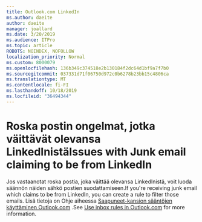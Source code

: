 ```yaml
---
title: Outlook.com LinkedIn
ms.author: daeite
author: daeite
manager: joallard
ms.date: 3/20/2019
ms.audience: ITPro
ms.topic: article
ROBOTS: NOINDEX, NOFOLLOW
localization_priority: Normal
ms.custom: 8000079
ms.openlocfilehash: 136b349c374518e2b130184f2dc64d1bf9a7f7b0
ms.sourcegitcommit: 037331d71f06750d972c0b6278b23bb15c4806ca
ms.translationtype: MT
ms.contentlocale: fi-FI
ms.lasthandoff: 10/18/2019
ms.locfileid: "36494344"
---
```

# <a name="issues-with-junk-email-claiming-to-be-from-linkedin"></a><span data-ttu-id="6e063-102">Roska postin ongelmat, jotka väittävät olevansa LinkedInistä</span><span class="sxs-lookup"><span data-stu-id="6e063-102">Issues with Junk email claiming to be from LinkedIn</span></span>

<span data-ttu-id="6e063-103">Jos vastaanotat roska postia, joka väittää olevansa LinkedInistä, voit luoda säännön näiden sähkö postien suodattamiseen.</span><span class="sxs-lookup"><span data-stu-id="6e063-103">If you're receiving junk email which claims to be from LinkedIn, you can create a rule to filter those emails.</span></span>
<span data-ttu-id="6e063-104">Lisä tietoja on Ohje aiheessa [Saapuneet-kansion sääntöjen käyttäminen Outlook.com](https://aka.ms/OutlookComInboxRules) .</span><span class="sxs-lookup"><span data-stu-id="6e063-104">See [Use inbox rules in Outlook.com](https://aka.ms/OutlookComInboxRules) for more information.</span></span>


